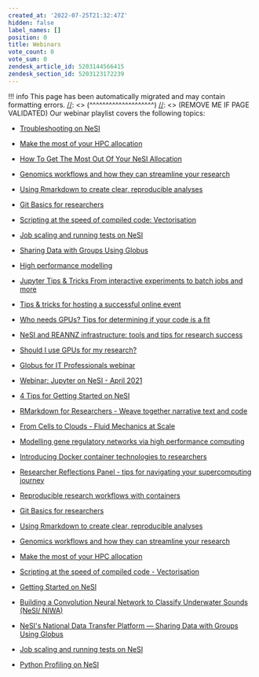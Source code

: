 ```yaml
---
created_at: '2022-07-25T21:32:47Z'
hidden: false
label_names: []
position: 0
title: Webinars
vote_count: 0
vote_sum: 0
zendesk_article_id: 5203144566415
zendesk_section_id: 5203123172239
---
```



[//]: <> (REMOVE ME IF PAGE VALIDATED)
[//]: <> (vvvvvvvvvvvvvvvvvvvv)
!!! info
    This page has been automatically migrated and may contain formatting errors.
[//]: <> (^^^^^^^^^^^^^^^^^^^^)
[//]: <> (REMOVE ME IF PAGE VALIDATED)
Our webinar playlist covers the following topics:

-   [Troubleshooting on
    NeSI](https://www.youtube.com/watch?v=H_UXkj9Nmoc&t=7s)

-   [Make the most of your HPC
    allocation](https://www.youtube.com/watch?v=VVvEX3Q3kq8&t=2s)

-   [How To Get The Most Out Of Your NeSI
    Allocation](https://www.youtube.com/watch?v=Aun-YS2aYXs)

-   [Genomics workflows and how they can streamline your
    research](https://www.youtube.com/watch?v=Pb1M8Yyik4Y&t=3s)

-   [Using Rmarkdown to create clear, reproducible
    analyses](https://www.youtube.com/watch?v=uPwvVKhMfdA&t=1627s)

-   [Git Basics for
    researchers](https://www.youtube.com/watch?v=l0GD7ZxBhJ4&t=316s)

-   [Scripting at the speed of compiled code:
    Vectorisation](https://www.youtube.com/watch?v=yDYXOntAlIk)

-   [Job scaling and running tests on
    NeSI](https://www.youtube.com/watch?v=CqATGcNbipo&t=1s)

-   [Sharing Data with Groups Using
    Globus](https://www.youtube.com/watch?v=SmkWHjFDfQY&t=1808s)

-   [High performance
    modelling](https://www.youtube.com/watch?v=1nkiM59QI7w)

-   [Jupyter Tips & Tricks From interactive experiments to batch jobs
    and
    more](https://www.youtube.com/watch?v=0Y1fMz2eZpc&list=PLvbRzoDQPkuG_YGNgFnc0RaGW7wazDzIF&index=2&t=264s)

-   [Tips & tricks for hosting a successful online
    event](https://www.youtube.com/watch?v=XTeCHUZ2H_w&list=PLvbRzoDQPkuG_YGNgFnc0RaGW7wazDzIF&index=7&t=5s)

-   [Who needs GPUs? Tips for determining if your code is a
    fit](https://www.youtube.com/watch?v=MlxvmzFQeUA&list=PLvbRzoDQPkuG_YGNgFnc0RaGW7wazDzIF&index=8&t=27s)

-   [NeSI and REANNZ infrastructure: tools and tips for research
    success](https://www.youtube.com/watch?v=ScMm8GAsF0c&list=PLvbRzoDQPkuG_YGNgFnc0RaGW7wazDzIF&index=9&t=446s)

-   [Should I use GPUs for my
    research?](https://www.youtube.com/watch?v=PijLW7bpkUM&list=PLvbRzoDQPkuG_YGNgFnc0RaGW7wazDzIF&index=11&t=379s)

-   [Globus for IT Professionals
    webinar](https://www.youtube.com/watch?v=makHR0uf_y0&list=PLvbRzoDQPkuG_YGNgFnc0RaGW7wazDzIF&index=12&t=22s)

-   [Webinar: Jupyter on NeSI - April
    2021](https://www.youtube.com/watch?v=Hb-JeQ8FvdE&list=PLvbRzoDQPkuG_YGNgFnc0RaGW7wazDzIF&index=13&t=4s)

-   [4 Tips for Getting Started on
    NeSI](https://www.youtube.com/watch?v=NFybV9CBeh0&list=PLvbRzoDQPkuG_YGNgFnc0RaGW7wazDzIF&index=14&t=80s)

-   [RMarkdown for Researchers - Weave together narrative text and
    code](https://www.youtube.com/watch?v=MgoxmQNi7zU&list=PLvbRzoDQPkuG_YGNgFnc0RaGW7wazDzIF&index=15&t=28s)

-   [From Cells to Clouds - Fluid Mechanics at
    Scale](https://www.youtube.com/watch?v=j_xO8wAdrjk&list=PLvbRzoDQPkuG_YGNgFnc0RaGW7wazDzIF&index=16&t=9s)

-   [Modelling gene regulatory networks via high performance
    computing](https://www.youtube.com/watch?v=ydeeOlGOC4U&list=PLvbRzoDQPkuG_YGNgFnc0RaGW7wazDzIF&index=17&t=91s)

-   [Introducing Docker container technologies to
    researchers](https://www.youtube.com/watch?v=EUw47Dfhs8w&list=PLvbRzoDQPkuG_YGNgFnc0RaGW7wazDzIF&index=18&t=9732s)

-   [Researcher Reflections Panel - tips for navigating your
    supercomputing
    journey](https://www.youtube.com/watch?v=kp4OfRSUSl4&list=PLvbRzoDQPkuG_YGNgFnc0RaGW7wazDzIF&index=19&t=28s)

-   [Reproducible research workflows with
    containers](https://www.youtube.com/watch?v=SzYx2t67w84&list=PLvbRzoDQPkuG_YGNgFnc0RaGW7wazDzIF&index=20)

-   [Git Basics for
    researchers](https://www.youtube.com/watch?v=l0GD7ZxBhJ4&list=PLvbRzoDQPkuG_YGNgFnc0RaGW7wazDzIF&index=21&t=316s)

-   [Using Rmarkdown to create clear, reproducible
    analyses](https://www.youtube.com/watch?v=uPwvVKhMfdA&list=PLvbRzoDQPkuG_YGNgFnc0RaGW7wazDzIF&index=22&t=1627s)

-   [Genomics workflows and how they can streamline your
    research](https://www.youtube.com/watch?v=Pb1M8Yyik4Y&list=PLvbRzoDQPkuG_YGNgFnc0RaGW7wazDzIF&index=23&t=3s)

-   [Make the most of your HPC
    allocation](https://www.youtube.com/watch?v=VVvEX3Q3kq8&list=PLvbRzoDQPkuG_YGNgFnc0RaGW7wazDzIF&index=24&t=2s)

-   [Scripting at the speed of compiled code -
    Vectorisation](https://www.youtube.com/watch?v=yDYXOntAlIk&list=PLvbRzoDQPkuG_YGNgFnc0RaGW7wazDzIF&index=26)

-   [Getting Started on
    NeSI](https://www.youtube.com/watch?v=nLfgnQPLgWk&list=PLvbRzoDQPkuG_YGNgFnc0RaGW7wazDzIF&index=27&t=875s)

-   [Building a Convolution Neural Network to Classify Underwater Sounds
    (NeSI/
    NIWA)](https://www.youtube.com/watch?v=ttEW6QvgAHM&list=PLvbRzoDQPkuG_YGNgFnc0RaGW7wazDzIF&index=28&t=35s)

-   [NeSI's National Data Transfer Platform — Sharing Data with Groups
    Using
    Globus](https://www.youtube.com/watch?v=SmkWHjFDfQY&list=PLvbRzoDQPkuG_YGNgFnc0RaGW7wazDzIF&index=29&t=1808s)

-   [Job scaling and running tests on
    NeSI](https://www.youtube.com/watch?v=CqATGcNbipo&list=PLvbRzoDQPkuG_YGNgFnc0RaGW7wazDzIF&index=30&t=3s)

-   [Python Profiling on
    NeSI](https://www.youtube.com/watch?v=b1cpCeksWXw&list=PLvbRzoDQPkuG_YGNgFnc0RaGW7wazDzIF&index=32&t=93s)

 
